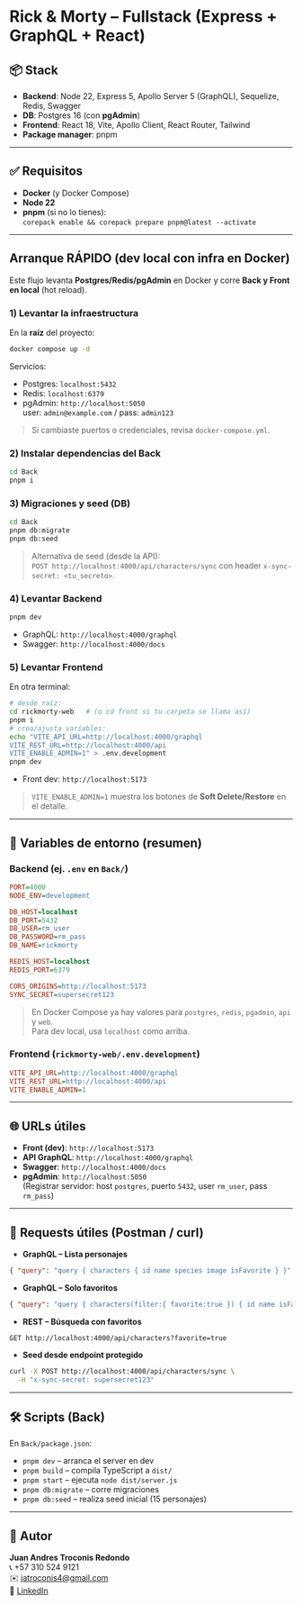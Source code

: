# Rick & Morty – Fullstack (Express + GraphQL + React)

## 📦 Stack
- **Backend**: Node 22, Express 5, Apollo Server 5 (GraphQL), Sequelize, Redis, Swagger
- **DB**: Postgres 16 (con **pgAdmin**)
- **Frontend**: React 18, Vite, Apollo Client, React Router, Tailwind
- **Package manager**: pnpm

---

## ✅ Requisitos
- **Docker** (y Docker Compose)
- **Node 22**
- **pnpm** (si no lo tienes):  
  `corepack enable && corepack prepare pnpm@latest --activate`

---

## Arranque RÁPIDO (dev local con infra en Docker)

Este flujo levanta **Postgres/Redis/pgAdmin** en Docker y corre **Back y Front en local** (hot reload).

### 1) Levantar la infraestructura
En la **raíz** del proyecto:
```bash
docker compose up -d
```
Servicios:
- Postgres: `localhost:5432`
- Redis: `localhost:6379`
- pgAdmin: `http://localhost:5050`  
  user: `admin@example.com` / pass: `admin123`

> Si cambiaste puertos o credenciales, revisa `docker-compose.yml`.

### 2) Instalar dependencias del **Back**
```bash
cd Back
pnpm i
```

### 3) Migraciones y seed (DB)
```bash
cd Back
pnpm db:migrate
pnpm db:seed
```
> Alternativa de seed (desde la API):  
> `POST http://localhost:4000/api/characters/sync` con header `x-sync-secret: <tu_secreto>`.

### 4) Levantar **Backend**
```bash
pnpm dev
```
- GraphQL: `http://localhost:4000/graphql`  
- Swagger: `http://localhost:4000/docs`

### 5) Levantar **Frontend**
En otra terminal:
```bash
# desde raíz:
cd rickmorty-web   # (o cd front si tu carpeta se llama así)
pnpm i
# crea/ajusta variables:
echo "VITE_API_URL=http://localhost:4000/graphql
VITE_REST_URL=http://localhost:4000/api
VITE_ENABLE_ADMIN=1" > .env.development
pnpm dev
```
- Front dev: `http://localhost:5173`

> `VITE_ENABLE_ADMIN=1` muestra los botones de **Soft Delete/Restore** en el detalle.

---

## 🧩 Variables de entorno (resumen)

### Backend (ej. `.env` en `Back/`)
```ini
PORT=4000
NODE_ENV=development

DB_HOST=localhost
DB_PORT=5432
DB_USER=rm_user
DB_PASSWORD=rm_pass
DB_NAME=rickmorty

REDIS_HOST=localhost
REDIS_PORT=6379

CORS_ORIGINS=http://localhost:5173
SYNC_SECRET=supersecret123
```

> En Docker Compose ya hay valores para `postgres`, `redis`, `pgadmin`, `api` y `web`.  
> Para dev local, usa `localhost` como arriba.

### Frontend (`rickmorty-web/.env.development`)
```ini
VITE_API_URL=http://localhost:4000/graphql
VITE_REST_URL=http://localhost:4000/api
VITE_ENABLE_ADMIN=1
```

---

## 🌐 URLs útiles
- **Front (dev)**: `http://localhost:5173`
- **API GraphQL**: `http://localhost:4000/graphql`
- **Swagger**: `http://localhost:4000/docs`
- **pgAdmin**: `http://localhost:5050`  
  (Registrar servidor: host `postgres`, puerto `5432`, user `rm_user`, pass `rm_pass`)

---

## 🧪 Requests útiles (Postman / curl)

- **GraphQL – Lista personajes**
```json
{ "query": "query { characters { id name species image isFavorite } }" }
```

- **GraphQL – Solo favoritos**
```json
{ "query": "query { characters(filter:{ favorite:true }) { id name isFavorite } }" }
```

- **REST – Búsqueda con favoritos**
```
GET http://localhost:4000/api/characters?favorite=true
```

- **Seed desde endpoint protegido**
```bash
curl -X POST http://localhost:4000/api/characters/sync \
  -H "x-sync-secret: supersecret123"
```

---

## 🛠️ Scripts (Back)
En `Back/package.json`:
- `pnpm dev` – arranca el server en dev
- `pnpm build` – compila TypeScript a `dist/`
- `pnpm start` – ejecuta `node dist/server.js`
- `pnpm db:migrate` – corre migraciones
- `pnpm db:seed` – realiza seed inicial (15 personajes)

---

## 👤 Autor
**Juan Andres Troconis Redondo**  
📞 +57 310 524 9121  
✉️ jatroconis4@gmail.com  
🔗 [LinkedIn](https://www.linkedin.com/in/juan-andres-troconis-redondo-16a3a5218/)
